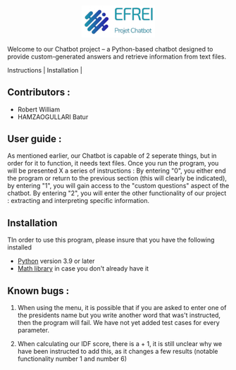 <p align="center" width="100%">
    <img width="33%" src="https://github.com/Think-Bubbles/pychatbot-Robert-Hamzaogullari-A/blob/main/Image%20Efrei%20RM.png">
</p>


Welcome to our Chatbot project – a Python-based chatbot designed to provide custom-generated answers and retrieve information from text files.

Instructions | Installation |


## Contributors :

- Robert William
- HAMZAOGULLARI Batur

## User guide :

As mentioned earlier, our Chatbot is capable of 2 seperate things, but in order for it to function, it needs text files.
Once you run the program, you will be presented X a series of instructions : By entering "0", you either end the program or return to the previous section (this will clearly be indicated), by entering "1", you will gain access to the "custom questions" aspect of the chatbot. By entering "2", you will enter the other functionality of our project : extracting and interpreting specific information.

## Installation

TIn order to use this program, please insure that you have the following installed
- [Python](https://www.python.org/downloads/) version 3.9 or later
- [Math library](https://pypi.org/project/python-math/#files) in case you don't already have it

## Known bugs :

1.  When using the menu, it is possible that if you are asked to enter one of the presidents name but you write another word that was't instructed, then the program will fail. We have not yet added test cases for every parameter.

2. When calculating our IDF score, there is a + 1, it is still unclear why we have been instructed to add this, as it changes a few results (notable functionality number 1 and number 6)
